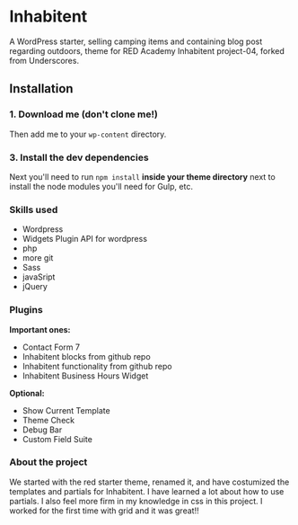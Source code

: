 # Inhabitent

A WordPress starter, selling camping items and containing blog post regarding outdoors, theme for RED Academy Inhabitent project-04, forked from Underscores.

## Installation

### 1. Download me (don't clone me!)

Then add me to your `wp-content` directory.

### 3. Install the dev dependencies

Next you'll need to run `npm install` **inside your theme directory** next to install the node modules you'll need for Gulp, etc.

### Skills used

* Wordpress
* Widgets Plugin API for wordpress
* php
* more git
* Sass
* javaSript
* jQuery

### Plugins

**Important ones:**

* Contact Form 7
* Inhabitent blocks from github repo
* Inhabitent functionality from github repo
* Inhabitent Business Hours Widget

 **Optional:**

* Show Current Template
* Theme Check
* Debug Bar
* Custom Field Suite

### About the project

We started with the red starter theme, renamed it, and have costumized the templates and partials for Inhabitent. I have learned a lot about how to use partials. I also feel more firm in my knowledge in css in this project. I worked for the first time with grid and it was great!!
